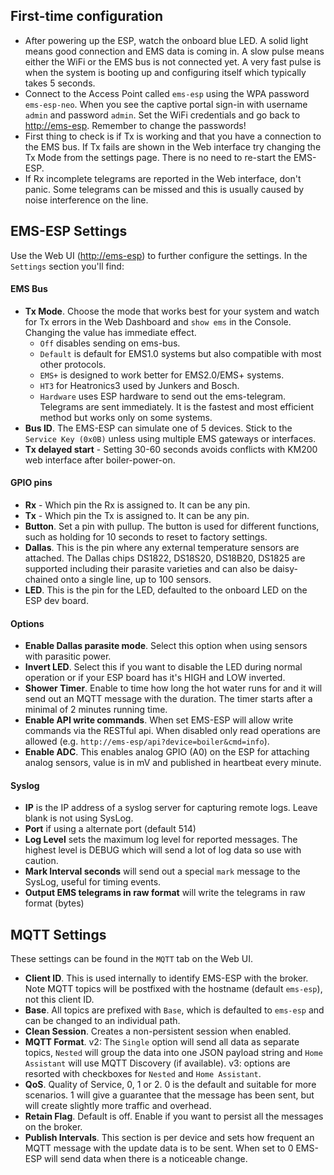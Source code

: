 ## First-time configuration

- After powering up the ESP, watch the onboard blue LED. A solid light means good connection and EMS data is coming in. A slow pulse means either the WiFi or the EMS bus is not connected yet. A very fast pulse is when the system is booting up and configuring itself which typically takes 5 seconds.
- Connect to the Access Point called `ems-esp` using the WPA password `ems-esp-neo`. When you see the captive portal sign-in with username `admin` and password `admin`. Set the WiFi credentials and go back to <http://ems-esp>. Remember to change the passwords!
- First thing to check is if Tx is working and that you have a connection to the EMS bus. If Tx fails are shown in the Web interface try changing the Tx Mode from the settings page. There is no need to re-start the EMS-ESP.
- If Rx incomplete telegrams are reported in the Web interface, don't panic. Some telegrams can be missed and this is usually caused by noise interference on the line.

## EMS-ESP Settings

Use the Web UI (<http://ems-esp>) to further configure the settings. In the `Settings` section you'll find:

#### EMS Bus

- **Tx Mode**. Choose the mode that works best for your system and watch for Tx errors in the Web Dashboard and `show ems` in the Console. Changing the value has immediate effect.
  - `Off` disables sending on ems-bus.
  - `Default` is default for EMS1.0 systems but also compatible with most other protocols.
  - `EMS+` is designed to work better for EMS2.0/EMS+ systems.
  - `HT3` for Heatronics3 used by Junkers and Bosch.
  - `Hardware` uses ESP hardware to send out the ems-telegram. Telegrams are sent immediately. It is the fastest and most efficient method but works only on some systems.
- **Bus ID**. The EMS-ESP can simulate one of 5 devices. Stick to the `Service Key (0x0B)` unless using multiple EMS gateways or interfaces.
- **Tx delayed start** - Setting 30-60 seconds avoids conflicts with KM200 web interface after boiler-power-on.

#### GPIO pins

- **Rx** - Which pin the Rx is assigned to. It can be any pin.
- **Tx** - Which pin the Tx is assigned to. It can be any pin.
- **Button**. Set a pin with pullup. The button is used for different functions, such as holding for 10 seconds to reset to factory settings.
- **Dallas**. This is the pin where any external temperature sensors are attached. The Dallas chips DS1822, DS18S20, DS18B20, DS1825 are supported including their parasite varieties and can also be daisy-chained onto a single line, up to 100 sensors.
- **LED**. This is the pin for the LED, defaulted to the onboard LED on the ESP dev board.

#### Options

- **Enable Dallas parasite mode**. Select this option when using sensors with parasitic power.
- **Invert LED**. Select this if you want to disable the LED during normal operation or if your ESP board has it's HIGH and LOW inverted.
- **Shower Timer**. Enable to time how long the hot water runs for and it will send out an MQTT message with the duration. The timer starts after a minimal of 2 minutes running time.
- **Enable API write commands**. When set EMS-ESP will allow write commands via the RESTful api. When disabled only read operations are allowed (e.g. `http://ems-esp/api?device=boiler&cmd=info`).
- **Enable ADC**. This enables analog GPIO (A0) on the ESP for attaching analog sensors, value is in mV and published in heartbeat every minute.

#### Syslog

- **IP** is the IP address of a syslog server for capturing remote logs. Leave blank is not using SysLog.
- **Port** if using a alternate port (default 514)
- **Log Level** sets the maximum log level for reported messages. The highest level is DEBUG which will send a lot of log data so use with caution.
- **Mark Interval seconds** will send out a special `mark` message to the SysLog, useful for timing events.
- **Output EMS telegrams in raw format** will write the telegrams in raw format (bytes)

## MQTT Settings

These settings can be found in the `MQTT` tab on the Web UI.

- **Client ID**. This is used internally to identify EMS-ESP with the broker. Note MQTT topics will be postfixed with the hostname (default `ems-esp`), not this client ID.
- **Base**. All topics are prefixed with `Base`, which is defaulted to `ems-esp` and can be changed to an individual path.
- **Clean Session**. Creates a non-persistent session when enabled.
- **MQTT Format**. v2: The `Single` option will send all data as separate topics, `Nested` will group the data into one JSON payload string and `Home Assistant` will use MQTT Discovery (if available). v3: options are resorted with checkboxes for `Nested` and `Home Assistant`.
- **QoS**. Quality of Service, 0, 1 or 2. 0 is the default and suitable for more scenarios. 1 will give a guarantee that the message has been sent, but will create slightly more traffic and overhead.
- **Retain Flag**. Default is off. Enable if you want to persist all the messages on the broker.
- **Publish Intervals**. This section is per device and sets how frequent an MQTT message with the update data is to be sent. When set to 0 EMS-ESP will send data when there is a noticeable change.
